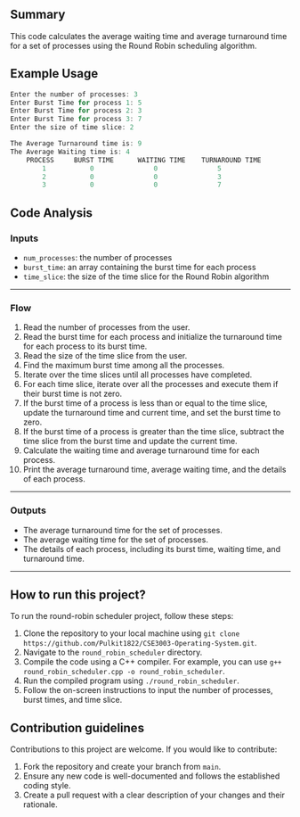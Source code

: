 ## Summary
This code calculates the average waiting time and average turnaround time for a set of processes using the Round Robin scheduling algorithm.

## Example Usage
```cpp
Enter the number of processes: 3
Enter Burst Time for process 1: 5
Enter Burst Time for process 2: 3
Enter Burst Time for process 3: 7
Enter the size of time slice: 2

The Average Turnaround time is: 9
The Average Waiting time is: 4
    PROCESS     BURST TIME      WAITING TIME    TURNAROUND TIME
        1           0               0               5
        2           0               0               3
        3           0               0               7
```

## Code Analysis
### Inputs
- `num_processes`: the number of processes
- `burst_time`: an array containing the burst time for each process
- `time_slice`: the size of the time slice for the Round Robin algorithm
___
### Flow
1. Read the number of processes from the user.
2. Read the burst time for each process and initialize the turnaround time for each process to its burst time.
3. Read the size of the time slice from the user.
4. Find the maximum burst time among all the processes.
5. Iterate over the time slices until all processes have completed.
6. For each time slice, iterate over all the processes and execute them if their burst time is not zero.
7. If the burst time of a process is less than or equal to the time slice, update the turnaround time and current time, and set the burst time to zero.
8. If the burst time of a process is greater than the time slice, subtract the time slice from the burst time and update the current time.
9. Calculate the waiting time and average turnaround time for each process.
10. Print the average turnaround time, average waiting time, and the details of each process.
___
### Outputs
- The average turnaround time for the set of processes.
- The average waiting time for the set of processes.
- The details of each process, including its burst time, waiting time, and turnaround time.
___

## How to run this project?
To run the round-robin scheduler project, follow these steps:
1. Clone the repository to your local machine using `git clone https://github.com/Pulkit1822/CSE3003-Operating-System.git`.
2. Navigate to the `round_robin_scheduler` directory.
3. Compile the code using a C++ compiler. For example, you can use `g++ round_robin_scheduler.cpp -o round_robin_scheduler`.
4. Run the compiled program using `./round_robin_scheduler`.
5. Follow the on-screen instructions to input the number of processes, burst times, and time slice.

## Contribution guidelines
Contributions to this project are welcome. If you would like to contribute:
1. Fork the repository and create your branch from `main`.
2. Ensure any new code is well-documented and follows the established coding style.
3. Create a pull request with a clear description of your changes and their rationale.
